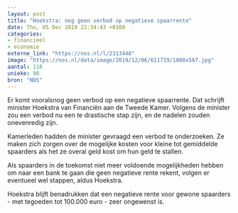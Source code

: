 ```yaml
---
layout: post
title: "Hoekstra: nog geen verbod op negatieve spaarrente"
date: Thu, 05 Dec 2019 22:34:43 +0100
categories: 
- financieel 
- economie 
externe_link: "https://nos.nl/l/2313448"
image: "https://nos.nl/data/image/2019/12/06/611719/1008x567.jpg"
aantal: 118
unieke: 90
bron: "NOS"
---
```


<p>Er komt vooralsnog geen verbod op een negatieve spaarrente. Dat schrijft minister Hoekstra van Financiën aan de Tweede Kamer. Volgens de minister zou een verbod nu een te drastische stap zijn, en de nadelen zouden onevenredig zijn.</p>
<p>Kamerleden hadden de minister gevraagd een verbod te onderzoeken. Ze maken zich zorgen over de mogelijke kosten voor kleine tot gemiddelde spaarders als het ze overal geld kost om hun geld te stallen.</p>
<p>Als spaarders in de toekomst niet meer voldoende mogelijkheden hebben om naar een bank te gaan die geen negatieve rente rekent, volgen er eventueel wel stappen, aldus Hoekstra.</p>
<p>Hoekstra blijft benadrukken dat een negatieve rente voor gewone spaarders - met tegoeden tot 100.000 euro - zeer ongewenst is.</p>
